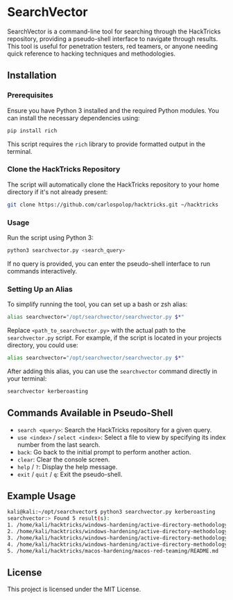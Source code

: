 # SearchVector

SearchVector is a command-line tool for searching through the HackTricks repository, providing a pseudo-shell interface to navigate through results. This tool is useful for penetration testers, red teamers, or anyone needing quick reference to hacking techniques and methodologies.

## Installation

### Prerequisites

Ensure you have Python 3 installed and the required Python modules. You can install the necessary dependencies using:

```bash
pip install rich
```

This script requires the `rich` library to provide formatted output in the terminal.

### Clone the HackTricks Repository

The script will automatically clone the HackTricks repository to your home directory if it's not already present:

```bash
git clone https://github.com/carlospolop/hacktricks.git ~/hacktricks
```

### Usage

Run the script using Python 3:

```bash
python3 searchvector.py <search_query>
```

If no query is provided, you can enter the pseudo-shell interface to run commands interactively.

### Setting Up an Alias

To simplify running the tool, you can set up a bash or zsh alias:

```bash
alias searchvector="/opt/searchvector/searchvector.py $*"
```

Replace `<path_to_searchvector.py>` with the actual path to the `searchvector.py` script. For example, if the script is located in your projects directory, you could use:

```bash
alias searchvector="/opt/searchvector/searchvector.py $*"
```

After adding this alias, you can use the `searchvector` command directly in your terminal:

```bash
searchvector kerberoasting
```

## Commands Available in Pseudo-Shell

- `search <query>`: Search the HackTricks repository for a given query.
- `use <index>` / `select <index>`: Select a file to view by specifying its index number from the last search.
- `back`: Go back to the initial prompt to perform another action.
- `clear`: Clear the console screen.
- `help` / `?`: Display the help message.
- `exit` / `quit` / `q`: Exit the pseudo-shell.

## Example Usage

```bash
kali@kali:~/opt/searchvector$ python3 searchvector.py kerberoasting
searchvector:> Found 5 result(s):
1. /home/kali/hacktricks/windows-hardening/active-directory-methodology/README.md
2. /home/kali/hacktricks/windows-hardening/active-directory-methodology/kerberoast.md
3. /home/kali/hacktricks/windows-hardening/active-directory-methodology/external-forest-domain-oneway-inbound.md
4. /home/kali/hacktricks/windows-hardening/active-directory-methodology/acl-persistence-abuse/README.md
5. /home/kali/hacktricks/macos-hardening/macos-red-teaming/README.md
```

## License

This project is licensed under the MIT License.
